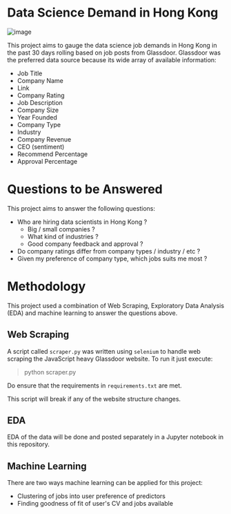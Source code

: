 # Data Science Demand in Hong Kong

![image](https://github.com/jasonchanhku/DataScienceDemand/blob/master/images/glassdoor.png)

This project aims to gauge the data science job demands in Hong Kong
in the past 30 days rolling based on job posts from Glassdoor. Glassdoor was 
the preferred data source because its wide array of available information:

* Job Title
* Company Name
* Link
* Company Rating
* Job Description
* Company Size
* Year Founded
* Company Type
* Industry
* Company Revenue
* CEO (sentiment)
* Recommend Percentage
* Approval Percentage

# Questions to be Answered

This project aims to answer the following questions:
* Who are hiring data scientists in Hong Kong ?
    * Big / small companies ?
    * What kind of industries ?
    * Good company feedback and approval ?
* Do company ratings differ from company types / industry / etc ?
* Given my preference of company type, which jobs suits me most ?


# Methodology
This project used a combination of Web Scraping, Exploratory Data Analysis (EDA)
and machine learning to answer the questions above.

## Web Scraping
A script called `scraper.py` was written using `selenium` to handle web scraping the JavaScript heavy Glassdoor
website. To run it just execute:

> python scraper.py

Do ensure that the requirements in `requirements.txt` are met.

This script will break if any of the website structure changes.

## EDA

EDA of the data will be done and posted separately in a Jupyter notebook in this repository.

## Machine Learning

There are two ways machine learning can be applied for this project:

* Clustering of jobs into user preference of predictors
* Finding goodness of fit of user's CV and jobs available